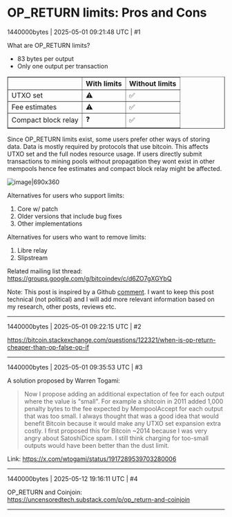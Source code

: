 # OP_RETURN limits: Pros and Cons

1440000bytes | 2025-05-01 09:21:48 UTC | #1

What are OP_RETURN limits?

- 83 bytes per output 
- Only one output per transaction


<table border="1" cellpadding="5">
  <tr>
    <th></th>
    <th>With limits</th>
    <th>Without limits</th>
  </tr>
  <tr>
    <td>UTXO set</td>
    <td>⚠️</td>
    <td>✅</td>
  </tr>
  <tr>
    <td>Fee estimates</td>
    <td>⚠️</td>
    <td>✅</td>
  </tr>
  <tr>
    <td>Compact block relay</td>
    <td>❓</td>
    <td>✅</td>
  </tr>
</table>

Since OP_RETURN limits exist, some users prefer other ways of storing data. Data is mostly required by protocols that use bitcoin. This affects UTXO set and the full nodes resource usage. If users directly submit transactions to mining pools without propagation they wont exist in other mempools hence fee estimates and compact block relay might be affected.

![image|690x360](upload://sLookVyWwjJqK1AfYrcr6Yp8AdN.jpeg)


Alternatives for users who support limits: 

1. Core w/ patch
2. Older versions that include bug fixes
3. Other implementations

Alternatives for users who want to remove limits:

1. Libre relay
2. Slipstream

Related mailing list thread: https://groups.google.com/g/bitcoindev/c/d6ZO7gXGYbQ

Note: This post is inspired by a Github [comment](https://github.com/bitcoin/bitcoin/pull/32381#issuecomment-2840165283). I want to keep this post technical (not political) and I will add more relevant information based on my research, other posts, reviews etc.

-------------------------

1440000bytes | 2025-05-01 09:22:15 UTC | #2

https://bitcoin.stackexchange.com/questions/122321/when-is-op-return-cheaper-than-op-false-op-if

-------------------------

1440000bytes | 2025-05-01 09:35:53 UTC | #3

A solution proposed by Warren Togami: 

> Now I propose adding an additional expectation of fee for each output where the value is "small". For example a shitcoin in 2011 added 1,000 penalty bytes to the fee expected by MempoolAccept for each output that was too small. I always thought that was a good idea that would benefit Bitcoin because it would make any UTXO set expansion extra costly. I first proposed this for Bitcoin ~2014 because I was very angry about SatoshiDice spam. I still think charging for too-small outputs would have been better than the dust limit.

Link: https://x.com/wtogami/status/1917289539703280006

-------------------------

1440000bytes | 2025-05-12 19:16:11 UTC | #4

OP_RETURN and Coinjoin: https://uncensoredtech.substack.com/p/op_return-and-coinjoin

-------------------------

